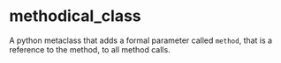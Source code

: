 methodical_class
================

A python metaclass that adds a formal parameter called `method`, that is a reference to the method, to all method calls.
